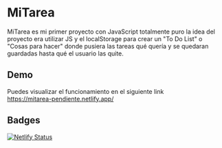 # MiTarea
MiTarea es mi primer proyecto con JavaScript totalmente puro la idea del proyecto era utilizar JS y el localStorage para crear un "To Do List" o "Cosas para hacer" 
donde pusiera las tareas qué quería y se quedaran guardadas hasta qué el usuario las quite.

## Demo
Puedes visualizar el funcionamiento en el siguiente link <br>
<a> https://mitarea-pendiente.netlify.app/ </a>

## Badges
[![Netlify Status](https://api.netlify.com/api/v1/badges/97891ccd-432f-4caf-aac6-dcc952413492/deploy-status)](https://app.netlify.com/sites/mitarea-pendiente/deploys)
